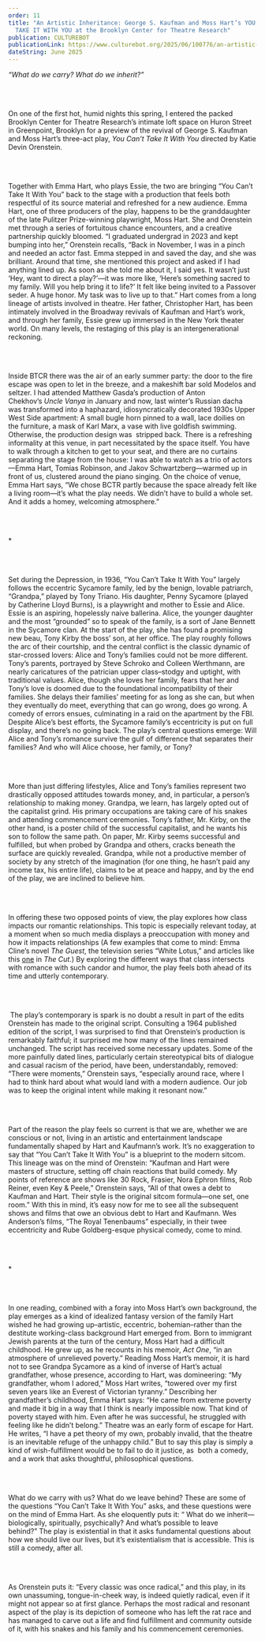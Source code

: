 ```yaml
---
order: 11
title: "An Artistic Inheritance: George S. Kaufman and Moss Hart’s YOU CAN’T
  TAKE IT WITH YOU at the Brooklyn Center for Theatre Research"
publication: CULTUREBOT
publicationLink: https://www.culturebot.org/2025/06/100776/an-artistic-inheritance-george-s-kaufman-and-moss-harts-you-cant-take-it-with-you-at-the-brooklyn-center-for-theatre-research/
dateString: June 2025
---
```

*“What do we carry? What do we inherit?”* 

<br><br>

On one of the first hot, humid nights this spring, I entered the packed Brooklyn Center for Theatre Research’s intimate loft space on Huron Street in Greenpoint, Brooklyn for a preview of the revival of George S. Kaufman and Moss Hart’s three-act play, *You Can’t Take It With You* directed by Katie Devin Orenstein. 

<br><br>

Together with Emma Hart, who plays Essie, the two are bringing “You Can’t Take It With You” back to the stage with a production that feels both respectful of its source material and refreshed for a new audience. Emma Hart, one of three producers of the play, happens to be the granddaughter of the late Pulitzer Prize-winning playwright, Moss Hart. She and Orenstein met through a series of fortuitous chance encounters, and a creative partnership quickly bloomed. “I graduated undergrad in 2023 and kept bumping into her,” Orenstein recalls, “Back in November, I was in a pinch and needed an actor fast. Emma stepped in and saved the day, and she was brilliant. Around that time, she mentioned this project and asked if I had anything lined up. As soon as she told me about it, I said yes. It wasn’t just ‘Hey, want to direct a play?’—it was more like, ‘Here’s something sacred to my family. Will you help bring it to life?’ It felt like being invited to a Passover seder. A huge honor. My task was to live up to that.” Hart comes from a long lineage of artists involved in theatre. Her father, Christopher Hart, has been intimately involved in the Broadway revivals of Kaufman and Hart’s work, and through her family, Essie grew up immersed in the New York theater world. On many levels, the restaging of this play is an intergenerational reckoning.

<br><br>

Inside BTCR there was the air of an early summer party: the door to the fire escape was open to let in the breeze, and a makeshift bar sold Modelos and seltzer. I had attended Matthew Gasda’s production of Anton Chekhov’s *Uncle Vanya* in January and now, last winter’s Russian dacha was transformed into a haphazard, idiosyncratically decorated 1930s Upper West Side apartment: A small bugle horn pinned to a wall, lace doilies on the furniture, a mask of Karl Marx, a vase with live goldfish swimming. Otherwise, the production design was  stripped back. There is a refreshing informality at this venue, in part necessitated by the space itself. You have to walk through a kitchen to get to your seat, and there are no curtains separating the stage from the house: I was able to watch as a trio of actors—Emma Hart, Tomias Robinson, and Jakov Schwartzberg—warmed up in front of us, clustered around the piano singing. On the choice of venue, Emma Hart says, “We chose BCTR partly because the space already felt like a living room—it’s what the play needs. We didn’t have to build a whole set. And it adds a homey, welcoming atmosphere.” 

<br><br>

\*

<br><br>

Set during the Depression, in 1936, “You Can’t Take It With You” largely follows the eccentric Sycamore family, led by the benign, lovable patriarch, “Grandpa,” played by Tony Triano. His daughter, Penny Sycamore (played by Catherine Lloyd Burns), is a playwright and mother to Essie and Alice. Essie is an aspiring, hopelessly naive ballerina. Alice, the younger daughter and the most “grounded” so to speak of the family, is a sort of Jane Bennett in the Sycamore clan. At the start of the play, she has found a promising new beau, Tony Kirby the boss’ son, at her office. The play roughly follows the arc of their courtship, and the central conflict is the classic dynamic of star-crossed lovers: Alice and Tony’s families could not be more different. Tony’s parents, portrayed by Steve Schroko and Colleen Werthmann, are nearly caricatures of the patrician upper class–stodgy and uptight, with traditional values. Alice, though she loves her family, fears that her and Tony’s love is doomed due to the foundational incompatibility of their families. She delays their families’ meeting for as long as she can, but when they eventually do meet, everything that can go wrong, does go wrong. A comedy of errors ensues, culminating in a raid on the apartment by the FBI. Despite Alice’s best efforts, the Sycamore family’s eccentricity is put on full display, and there’s no going back. The play’s central questions emerge: Will Alice and Tony’s romance survive the gulf of difference that separates their families? And who will Alice choose, her family, or Tony?  

<br><br>

More than just differing lifestyles, Alice and Tony’s families represent two drastically opposed attitudes towards money, and, in particular, a person’s relationship to making money. Grandpa, we learn, has largely opted out of the capitalist grind. His primary occupations are taking care of his snakes and attending commencement ceremonies. Tony’s father, Mr. Kirby, on the other hand, is a poster child of the successful capitalist, and he wants his son to follow the same path. On paper, Mr. Kirby seems successful and fulfilled, but when probed by Grandpa and others, cracks beneath the surface are quickly revealed. Grandpa, while not a productive member of society by any stretch of the imagination (for one thing, he hasn’t paid any income tax, his entire life), claims to be at peace and happy, and by the end of the play, we are inclined to believe him.

<br><br>

In offering these two opposed points of view, the play explores how class impacts our romantic relationships. This topic is especially relevant today, at a moment when so much media displays a preoccupation with money and how it impacts relationships (A few examples that come to mind: Emma Cline’s novel *The Guest*, the television series “White Lotus,” and articles like this [one](https://www.thecut.com/article/fights-couples-have-about-money.html) in *The Cut*.) By exploring the different ways that class intersects with romance with such candor and humor, the play feels both ahead of its time and utterly contemporary. 

<br><br>

 The play’s contemporary is spark is no doubt a result in part of the edits Orenstein has made to the original script. Consulting a 1964 published edition of the script, I was surprised to find that Orenstein’s production is remarkably faithful; it surprised me how many of the lines remained unchanged. The script has received some necessary updates. Some of the more painfully dated lines, particularly certain stereotypical bits of dialogue and casual racism of the period, have been, understandably, removed: “There were moments,” Orenstein says, “especially around race, where I had to think hard about what would land with a modern audience. Our job was to keep the original intent while making it resonant now.” 

<br><br>

Part of the reason the play feels so current is that we are, whether we are conscious or not, living in an artistic and entertainment landscape fundamentally shaped by Hart and Kaufmann’s work. It’s no exaggeration to say that “You Can’t Take It With You” is a blueprint to the modern sitcom. This lineage was on the mind of Orenstein: “Kaufman and Hart were masters of structure, setting off chain reactions that build comedy. My points of reference are shows like 30 Rock, Frasier, Nora Ephron films, Rob Reiner, even Key & Peele,” Orenstein says, “All of that owes a debt to Kaufman and Hart. Their style is the original sitcom formula—one set, one room.” With this in mind, it’s easy now for me to see all the subsequent shows and films that owe an obvious debt to Hart and Kaufmann. Wes Anderson’s films, “The Royal Tenenbaums” especially, in their twee eccentricity and Rube Goldberg-esque physical comedy, come to mind. 

<br><br>

\*

<br><br>

In one reading, combined with a foray into Moss Hart’s own background, the play emerges as a kind of idealized fantasy version of the family Hart wished he had growing up–artistic, eccentric, bohemian–rather than the destitute working-class background Hart emerged from. Born to immigrant Jewish parents at the turn of the century, Moss Hart had a difficult childhood. He grew up, as he recounts in his memoir, *Act One*, “in an atmosphere of unrelieved poverty.” Reading Moss Hart’s memoir, it is hard not to see Grandpa Sycamore as a kind of inverse of Hart’s actual grandfather, whose presence, according to Hart, was domineering: “My grandfather, whom I adored,” Moss Hart writes, “towered over my first seven years like an Everest of Victorian tyranny.” Describing her grandfather’s childhood, Emma Hart says: “He came from extreme poverty and made it big in a way that I think is nearly impossible now. That kind of poverty stayed with him. Even after he was successful, he struggled with feeling like he didn’t belong.” Theatre was an early form of escape for Hart. He writes, “I have a pet theory of my own, probably invalid, that the theatre is an inevitable refuge of the unhappy child.” But to say this play is simply a kind of wish-fulfillment would be to fail to do it justice, as  both a comedy, and a work that asks thoughtful, philosophical questions.

<br><br>

What do we carry with us? What do we leave behind? These are some of the questions “You Can’t Take It With You” asks, and these questions were on the mind of Emma Hart. As she eloquently puts it: “ What do we inherit—biologically, spiritually, psychically? And what’s possible to leave behind?” The play is existential in that it asks fundamental questions about how we should live our lives, but it’s existentialism that is accessible. This is still a comedy, after all. 

<br><br>

As Orenstein puts it: “Every classic was once radical,” and this play, in its own unassuming, tongue-in-cheek way, is indeed quietly radical, even if it might not appear so at first glance. Perhaps the most radical and resonant aspect of the play is its depiction of someone who has left the rat race and has managed to carve out a life and find fulfillment and community outside of it, with his snakes and his family and his commencement ceremonies.
